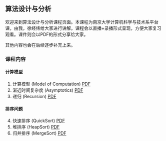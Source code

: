 ## 算法设计与分析

欢迎来到算法设计与分析课程页面。本课程为南京大学计算机科学与技术系平台课，由我，徐经纬给大家进行讲解。课程会以直播+录播形式呈现，方便大家复习观看。课件则会以PDF的形式分享给大家。

其他内容也会在后续逐步补充上来。

### 课程内容

#### 计算模型
1. 计算模型 (Model of Computation) [PDF](url)
2. 渐近时间复杂度 (Asymptotics) [PDF](url)
3. 递归  (Recursion) [PDF](url)

#### 排序问题
4. 快速排序 (QuickSort) [PDF](url)
5. 堆排序 (HeapSort) [PDF](url)
6. 归并排序 (MergeSort) [PDF](url)
